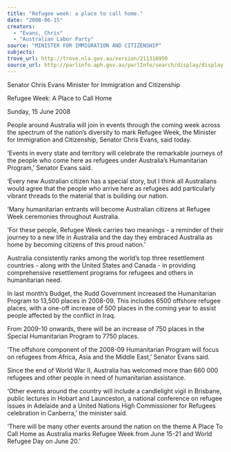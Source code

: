 ```yaml
---
title: "Refugee week: a place to call home."
date: "2008-06-15"
creators:
  - "Evans, Chris"
  - "Australian Labor Party"
source: "MINISTER FOR IMMIGRATION AND CITIZENSHIP"
subjects:
trove_url: http://trove.nla.gov.au/version/211316950
source_url: http://parlinfo.aph.gov.au/parlInfo/search/display/display.w3p;query=Id%3A%22media/pressrel/6KDR6%22
---
```


 

 Senator Chris Evans  Minister for Immigration and Citizenship 

 

 Refugee Week: A Place to Call Home 

 Sunday, 15 June 2008 

 People around Australia will join in events through the coming week across the  spectrum of the nation’s diversity to mark Refugee Week, the Minister for  Immigration and Citizenship, Senator Chris Evans, said today.  

 ‘Events in every state and territory will celebrate the remarkable journeys of the  people who come here as refugees under Australia’s Humanitarian Program,’  Senator Evans said. 

 ‘Every new Australian citizen has a special story, but I think all Australians would  agree that the people who arrive here as refugees add particularly vibrant threads to  the material that is building our nation.  

 ‘Many humanitarian entrants will become Australian citizens at Refugee Week  ceremonies throughout Australia. 

 ‘For these people, Refugee Week carries two meanings - a reminder of their journey  to a new life in Australia and the day they embraced Australia as home by becoming  citizens of this proud nation.’ 

 Australia consistently ranks among the world’s top three resettlement countries -  along with the United States and Canada - in providing comprehensive resettlement  programs for refugees and others in humanitarian need. 

 In last month’s Budget, the Rudd Government increased the Humanitarian Program  to 13,500 places in 2008-09. This includes 6500 offshore refugee places, with a one-off increase of 500 places in the coming year to assist people affected by the conflict  in Iraq.  

 From 2009-10 onwards, there will be an increase of 750 places in the Special  Humanitarian Program to 7750 places. 

 ‘The offshore component of the 2008-09 Humanitarian Program will focus on  refugees from Africa, Asia and the Middle East,’ Senator Evans said.  

 Since the end of World War II, Australia has welcomed more than 660 000 refugees  and other people in need of humanitarian assistance.  

 ‘Other events around the country will include a candlelight vigil in Brisbane, public  lectures in Hobart and Launceston, a national conference on refugee issues in  Adelaide and a United Nations High Commissioner for Refugees celebration in  Canberra,’ the minister said. 

 ‘There will be many other events around the nation on the theme A Place To Call  Home as Australia marks Refugee Week from June 15-21 and World Refugee Day  on June 20.’  


